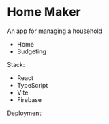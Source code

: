 # Home Maker

An app for managing a household

- Home
- Budgeting


Stack:

- React
- TypeScript
- Vite
- Firebase

Deployment:


